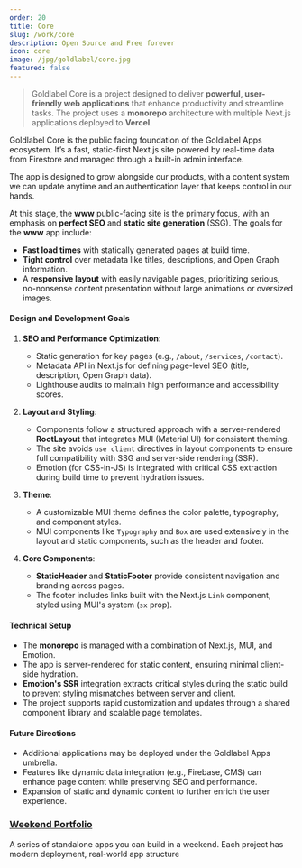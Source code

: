 ```yaml
---
order: 20
title: Core
slug: /work/core
description: Open Source and Free forever
icon: core
image: /jpg/goldlabel/core.jpg
featured: false
---
```


> Goldlabel Core is a project designed to deliver **powerful, user-friendly web applications** that enhance productivity and streamline tasks. The project uses a **monorepo** architecture with multiple Next.js applications deployed to **Vercel**.

Goldlabel Core is the public facing foundation of the Goldlabel Apps ecosystem. It’s a fast, static-first Next.js site powered by real-time data from Firestore and managed through a built-in admin interface.

The app is designed to grow alongside our products, with a content system we can update anytime and an authentication layer that keeps control in our hands.

At this stage, the **www** public-facing site is the primary focus, with an emphasis on **perfect SEO** and **static site generation** (SSG). The goals for the **www** app include:

- **Fast load times** with statically generated pages at build time.
- **Tight control** over metadata like titles, descriptions, and Open Graph information.
- A **responsive layout** with easily navigable pages, prioritizing serious, no-nonsense content presentation without large animations or oversized images.

#### **Design and Development Goals**

1. **SEO and Performance Optimization**:

   - Static generation for key pages (e.g., `/about`, `/services`, `/contact`).
   - Metadata API in Next.js for defining page-level SEO (title, description, Open Graph data).
   - Lighthouse audits to maintain high performance and accessibility scores.

2. **Layout and Styling**:

   - Components follow a structured approach with a server-rendered **RootLayout** that integrates MUI (Material UI) for consistent theming.
   - The site avoids `use client` directives in layout components to ensure full compatibility with SSG and server-side rendering (SSR).
   - Emotion (for CSS-in-JS) is integrated with critical CSS extraction during build time to prevent hydration issues.

3. **Theme**:

   - A customizable MUI theme defines the color palette, typography, and component styles.
   - MUI components like `Typography` and `Box` are used extensively in the layout and static components, such as the header and footer.

4. **Core Components**:
   - **StaticHeader** and **StaticFooter** provide consistent navigation and branding across pages.
   - The footer includes links built with the Next.js `Link` component, styled using MUI's system (`sx` prop).

#### **Technical Setup**

- The **monorepo** is managed with a combination of Next.js, MUI, and Emotion.
- The app is server-rendered for static content, ensuring minimal client-side hydration.
- **Emotion's SSR** integration extracts critical styles during the static build to prevent styling mismatches between server and client.
- The project supports rapid customization and updates through a shared component library and scalable page templates.

#### **Future Directions**

- Additional applications may be deployed under the Goldlabel Apps umbrella.
- Features like dynamic data integration (e.g., Firebase, CMS) can enhance page content while preserving SEO and performance.
- Expansion of static and dynamic content to further enrich the user experience.

### [Weekend Portfolio](/balance/books/weekend-portfolio)

A series of standalone apps you can build in a weekend. Each project has modern deployment, real-world app structure
